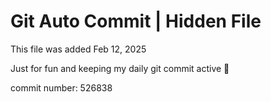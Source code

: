 # Git Auto Commit | Hidden File

This file was added Feb 12, 2025

Just for fun and keeping my daily git commit active 🤪

commit number: 526838
